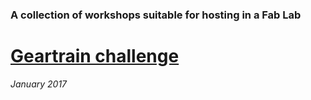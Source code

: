 ### A collection of workshops suitable for hosting in a Fab Lab

# [Geartrain challenge](https://github.com/fellesverkstedet/Workshops/tree/master/Geartrain-challenge)
*January 2017*

